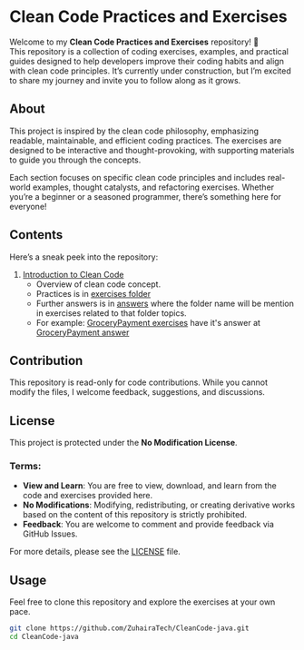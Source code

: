 # Clean Code Practices and Exercises  

Welcome to my **Clean Code Practices and Exercises** repository! 🎉  
This repository is a collection of coding exercises, examples, and practical guides designed to help developers improve their coding habits and align with clean code principles. It’s currently under construction, but I’m excited to share my journey and invite you to follow along as it grows.  

## About  
This project is inspired by the clean code philosophy, emphasizing readable, maintainable, and efficient coding practices. The exercises are designed to be interactive and thought-provoking, with supporting materials to guide you through the concepts.  

Each section focuses on specific clean code principles and includes real-world examples, thought catalysts, and refactoring exercises. Whether you’re a beginner or a seasoned programmer, there’s something here for everyone!  

## Contents  
Here’s a sneak peek into the repository:  

1. [Introduction to Clean Code](./Code-Snippets/Java/src/README.md)  
   - Overview of clean code concept.
   - Practices is in [exercises folder](./Code-Snippets/Java/src/exercises/)
   - Further answers is in [answers](./Code-Snippets/Java/src/) where the folder name will be mention in exercises related to that folder topics.
   - For example: [GroceryPayment exercises](./Code-Snippets/Java/src/exercises/GroceryPayment.java) have it's answer at [GroceryPayment answer](./Code-Snippets/Java/src/meaningfulnames/GroceryPayment.java)
   
## Contribution

This repository is read-only for code contributions. While you cannot modify the files, I welcome feedback, suggestions, and discussions.

## License

This project is protected under the **No Modification License**.

### Terms:

- **View and Learn**: You are free to view, download, and learn from the code and exercises provided here.
- **No Modifications**: Modifying, redistributing, or creating derivative works based on the content of this repository is strictly prohibited.
- **Feedback**: You are welcome to comment and provide feedback via GitHub Issues.

For more details, please see the [LICENSE](./LICENSE) file.

## Usage  
Feel free to clone this repository and explore the exercises at your own pace.  

```bash
git clone https://github.com/ZuhairaTech/CleanCode-java.git
cd CleanCode-java


